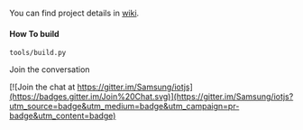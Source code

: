 
You can find project details in [wiki](http://github.com/Samsung/iotjs/wiki).

#### How To build

```
tools/build.py
```


Join the conversation

[![Join the chat at https://gitter.im/Samsung/iotjs](https://badges.gitter.im/Join%20Chat.svg)](https://gitter.im/Samsung/iotjs?utm_source=badge&utm_medium=badge&utm_campaign=pr-badge&utm_content=badge)
